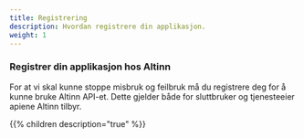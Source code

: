 ```yaml
---
title: Registrering
description: Hvordan registrere din applikasjon.
weight: 1
---
```


### Registrer din applikasjon hos Altinn

For at vi skal kunne stoppe misbruk og feilbruk må du registrere deg for å kunne bruke Altinn API-et.
Dette gjelder både for sluttbruker og tjenesteeier apiene Altinn tilbyr.

{{% children description="true" %}}